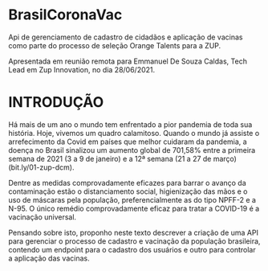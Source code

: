 # BrasilCoronaVac
Api de gerenciamento de cadastro de cidadãos e aplicação de vacinas como parte do processo de seleção Orange Talents para a ZUP.

Apresentada em reunião remota para Emmanuel De Souza Caldas, Tech Lead em Zup Innovation, no dia 28/06/2021.

# INTRODUÇÃO
Há mais de um ano o mundo tem enfrentado a pior pandemia de toda sua história. Hoje, vivemos um quadro calamitoso. Quando o mundo já assiste o arrefecimento da Covid em países que melhor cuidaram da pandemia, a doença no Brasil sinalizou um aumento global de 701,58% entre a primeira semana de 2021 (3 a 9 de janeiro) e a 12ª semana (21 a 27 de março) (bit.ly/01-zup-dcm).

Dentre as medidas comprovadamente eficazes para barrar o avanço da contaminação estão o distanciamento social, higienização das mãos e o uso de máscaras pela população, preferencialmente as do tipo NPFF-2 e a N-95. O único remédio comprovadamente eficaz para tratar a COVID-19 é a vacinação universal.

Pensando sobre isto, proponho neste texto descrever a criação de uma API para gerenciar o processo de cadastro e vacinação da população brasileira, contendo um endpoint para o cadastro dos usuários e outro para controlar a aplicação das vacinas.

